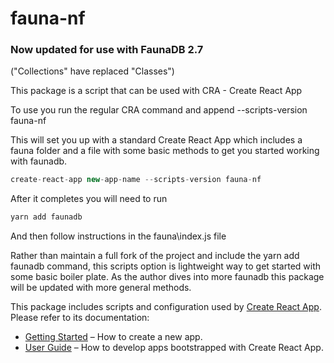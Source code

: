 # fauna-nf

### Now updated for use with FaunaDB 2.7

("Collections" have replaced "Classes")

This package is a script that can be used with CRA - Create React App

To use you run the regular CRA command and append --scripts-version fauna-nf

This will set you up with a standard Create React App which includes a fauna folder and a file with some basic methods to get you started working with faunadb.

```javascript
create-react-app new-app-name --scripts-version fauna-nf
```

After it completes you will need to run

```javascript
yarn add faunadb
```

And then follow instructions in the fauna\index.js file

Rather than maintain a full fork of the project and include the yarn add faunadb command, this scripts option is lightweight way to get started with some basic boiler plate. As the author dives into more faunadb this package will be updated with more general methods.

This package includes scripts and configuration used by [Create React App](https://github.com/facebook/create-react-app).<br>
Please refer to its documentation:

- [Getting Started](https://facebook.github.io/create-react-app/docs/getting-started) – How to create a new app.
- [User Guide](https://facebook.github.io/create-react-app/) – How to develop apps bootstrapped with Create React App.
